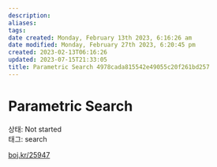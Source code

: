 ```yaml
---
description:
aliases: 
tags: 
date created: Monday, February 13th 2023, 6:16:26 am
date modified: Monday, February 27th 2023, 6:20:45 pm
created: 2023-02-13T06:16:26
updated: 2023-07-15T21:33:05
title: Parametric Search 4978cada815542e49055c20f261bd257
---
```


# Parametric Search

상태: Not started  
태그: search

[boj.kr/25947](http://boj.kr/25947)
